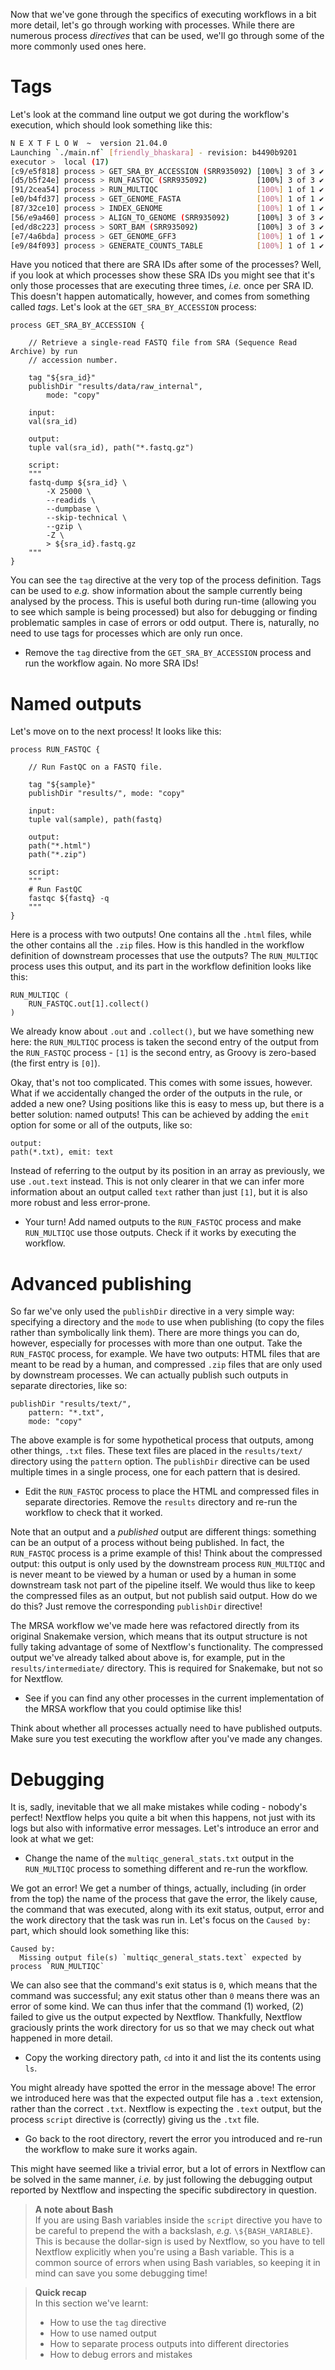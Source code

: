 Now that we've gone through the specifics of executing workflows in a bit more
detail, let's go through working with processes. While there are numerous
process *directives* that can be used, we'll go through some of the more
commonly used ones here.

# Tags

Let's look at the command line output we got during the workflow's execution,
which should look something like this:

```bash
N E X T F L O W  ~  version 21.04.0
Launching `./main.nf` [friendly_bhaskara] - revision: b4490b9201
executor >  local (17)
[c9/e5f818] process > GET_SRA_BY_ACCESSION (SRR935092) [100%] 3 of 3 ✔
[d5/b5f24e] process > RUN_FASTQC (SRR935092)           [100%] 3 of 3 ✔
[91/2cea54] process > RUN_MULTIQC                      [100%] 1 of 1 ✔
[e0/b4fd37] process > GET_GENOME_FASTA                 [100%] 1 of 1 ✔
[87/32ce10] process > INDEX_GENOME                     [100%] 1 of 1 ✔
[56/e9a460] process > ALIGN_TO_GENOME (SRR935092)      [100%] 3 of 3 ✔
[ed/d8c223] process > SORT_BAM (SRR935092)             [100%] 3 of 3 ✔
[e7/4a6bda] process > GET_GENOME_GFF3                  [100%] 1 of 1 ✔
[e9/84f093] process > GENERATE_COUNTS_TABLE            [100%] 1 of 1 ✔
```

Have you noticed that there are SRA IDs after some of the processes? Well, if
you look at which processes show these SRA IDs you might see that it's only
those processes that are executing three times, *i.e.* once per SRA ID. This
doesn't happen automatically, however, and comes from something called *tags*.
Let's look at the `GET_SRA_BY_ACCESSION` process:

```nextflow
process GET_SRA_BY_ACCESSION {

    // Retrieve a single-read FASTQ file from SRA (Sequence Read Archive) by run
    // accession number.

    tag "${sra_id}"
    publishDir "results/data/raw_internal",
        mode: "copy"

    input:
    val(sra_id)

    output:
    tuple val(sra_id), path("*.fastq.gz")

    script:
    """
    fastq-dump ${sra_id} \
        -X 25000 \
        --readids \
        --dumpbase \
        --skip-technical \
        --gzip \
        -Z \
        > ${sra_id}.fastq.gz
    """
}
```

You can see the `tag` directive at the very top of the process definition. Tags
can be used to *e.g.* show information about the sample currently being analysed
by the process. This is useful both during run-time (allowing you to see which
sample is being processed) but also for debugging or finding problematic samples
in case of errors or odd output. There is, naturally, no need to use tags for
processes which are only run once.

* Remove the `tag` directive from the `GET_SRA_BY_ACCESSION` process and run the
  workflow again. No more SRA IDs!

# Named outputs

Let's move on to the next process! It looks like this:

```nextflow
process RUN_FASTQC {

    // Run FastQC on a FASTQ file.

    tag "${sample}"
    publishDir "results/", mode: "copy"

    input:
    tuple val(sample), path(fastq)

    output:
    path("*.html")
    path("*.zip")

    script:
    """
    # Run FastQC
    fastqc ${fastq} -q
    """
}
```

Here is a process with two outputs! One contains all the `.html` files, while
the other contains all the `.zip` files. How is this handled in the workflow
definition of downstream processes that use the outputs? The `RUN_MULTIQC`
process uses this output, and its part in the workflow definition looks like
this:

```nextflow
RUN_MULTIQC (
    RUN_FASTQC.out[1].collect()
)
```

We already know about `.out` and `.collect()`, but we have something new here:
the `RUN_MULTIQC` process is taken the second entry of the output from the
`RUN_FASTQC` process - `[1]` is the second entry, as Groovy is zero-based (the
first entry is `[0]`).

Okay, that's not too complicated. This comes with some issues, however. What if
we accidentally changed the order of the outputs in the rule, or added a new
one? Using positions like this is easy to mess up, but there is a better
solution: named outputs! This can be achieved by adding the `emit` option for
some or all of the outputs, like so:

```nextflow
output:
path(*.txt), emit: text
```

Instead of referring to the output by its position in an array as previously, we
use `.out.text` instead. This is not only clearer in that we can infer more
information about an output called `text` rather than just `[1]`, but it is also
more robust and less error-prone.

* Your turn! Add named outputs to the `RUN_FASTQC` process and make
  `RUN_MULTIQC` use those outputs. Check if it works by executing the workflow.

# Advanced publishing

So far we've only used the `publishDir` directive in a very simple way:
specifying a directory and the `mode` to use when publishing (to copy the files
rather than symbolically link them). There are more things you can do, however,
especially for processes with more than one output. Take the `RUN_FASTQC`
process, for example. We have two outputs: HTML files that are meant to be read
by a human, and compressed `.zip` files that are only used by downstream
processes. We can actually publish such outputs in separate directories, like
so:

```nextflow
publishDir "results/text/",
    pattern: "*.txt",
    mode: "copy"
```

The above example is for some hypothetical process that outputs, among other
things, `.txt` files. These text files are placed in the `results/text/`
directory using the `pattern` option. The `publishDir` directive can be used
multiple times in a single process, one for each pattern that is desired.

* Edit the `RUN_FASTQC` process to place the HTML and compressed files in
  separate directories. Remove the `results` directory and re-run the workflow
  to check that it worked.

Note that an output and a *published* output are different things: something can
be an output of a process without being published. In fact, the `RUN_FASTQC`
process is a prime example of this! Think about the compressed output: this
output is only used by the downstream process `RUN_MULTIQC` and is never meant
to be viewed by a human or used by a human in some downstream task not part of
the pipeline itself. We would thus like to keep the compressed files as an
output, but not publish said output. How do we do this? Just remove the
corresponding `publishDir` directive!

The MRSA workflow we've made here was refactored directly from its original
Snakemake version, which means that its output structure is not fully taking
advantage of some of Nextflow's functionality. The compressed output we've
already talked about above is, for example, put in the `results/intermediate/`
directory. This is required for Snakemake, but not so for Nextflow.

* See if you can find any other processes in the current implementation of the
  MRSA workflow that you could optimise like this!

Think about whether all processes actually need to have published outputs. Make
sure you test executing the workflow after you've made any changes.

# Debugging

It is, sadly, inevitable that we all make mistakes while coding - nobody's
perfect! Nextflow helps you quite a bit when this happens, not just with its
logs but also with informative error messages. Let's introduce an error and look
at what we get:

* Change the name of the `multiqc_general_stats.txt` output in the `RUN_MULTIQC`
  process to something different and re-run the workflow.

We got an error! We get a number of things, actually, including (in order from
the top) the name of the process that gave the error, the likely cause, the
command that was executed, along with its exit status, output, error and the
work directory that the task was run in. Let's focus on the `Caused by:` part,
which should look something like this:

```no-highlight
Caused by:
  Missing output file(s) `multiqc_general_stats.text` expected by process `RUN_MULTIQC`
```

We can also see that the command's exit status is `0`, which means that the
command was successful; any exit status other than `0` means there was an error
of some kind. We can thus infer that the command (1) worked, (2) failed to give
us the output expected by Nextflow. Thankfully, Nextflow graciously prints the
work directory for us so that we may check out what happened in more detail.

* Copy the working directory path, `cd` into it and list the its contents using
  `ls`.

You might already have spotted the error in the message above! The error we
introduced here was that the expected output file has a `.text` extension,
rather than the correct `.txt`. Nextflow is expecting the `.text` output, but
the process `script` directive is (correctly) giving us the `.txt` file.

* Go back to the root directory, revert the error you introduced and re-run the
  workflow to make sure it works again.

This might have seemed like a trivial error, but a lot of errors in Nextflow can
be solved in the same manner, *i.e.* by just following the debugging output
reported by Nextflow and inspecting the specific subdirectory in question.

> **A note about Bash** <br>
> If you are using Bash variables inside the `script` directive you have to be
> careful to prepend the with a backslash, *e.g.* `\${BASH_VARIABLE}`. This is
> because the dollar-sign is used by Nextflow, so you have to tell Nextflow
> explicitly when you're using a Bash variable. This is a common source of
> errors when using Bash variables, so keeping it in mind can save you some
> debugging time!

> **Quick recap** <br>
> In this section we've learnt:
>
> * How to use the `tag` directive
> * How to use named output
> * How to separate process outputs into different directories
> * How to debug errors and mistakes
